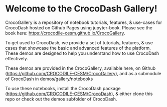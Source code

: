# Welcome to the CrocoDash Gallery!

CrocoGallery is a repository of notebook tutorials, features, & use-cases for CrocoDash hosted on Github Pages using jupyter-book. Please see the book here: https://crocodile-cesm.github.io/CrocoGallery.

To get used to CrocoDash, we provide a set of tutorials, features, & use cases that showcase the basic and advanced features of the platform. These demos are designed to help you understand how to use CrocoDash effectively.

These demos are provided in the CrocoGallery, available here, on Github (https://github.com/CROCODILE-CESM/CrocoGallery), and as a submodule of CrocoDash in demos/gallery/notebooks

To use these notebooks, install the CrocoDash package (https://github.com/CROCODILE-CESM/CrocoDash), & either clone this repo or check out the demos subfolder of CrocoDash.